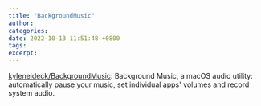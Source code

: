 ```yaml
---
title: "BackgroundMusic"
author: 
categories: 
date: 2022-10-13 11:51:48 +0800
tags: 
excerpt: 
---
```






[kyleneideck/BackgroundMusic](https://github.com/kyleneideck/BackgroundMusic): Background Music, a macOS audio utility: automatically pause your music, set individual apps' volumes and record system audio.















